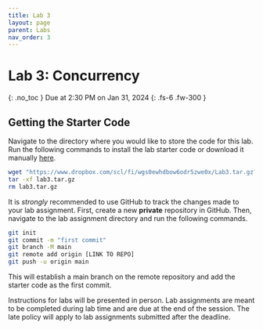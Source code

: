 ```yaml
---
title: Lab 3
layout: page
parent: Labs
nav_order: 3
---
```


# Lab 3: Concurrency

{: .no_toc }
Due at 2:30 PM on Jan 31, 2024
{: .fs-6 .fw-300 }

## Getting the Starter Code

Navigate to the directory where you would like to store the code for this lab. Run the following commands to install the lab starter code or download it manually [here](https://www.dropbox.com/scl/fi/wgs0ewhdbow6odr5zwe0x/Lab3.tar.gz?rlkey=u54eyy3w202eu2oiy6h77cpr2&st=72blwxl7&dl=0).

```bash
wget "https://www.dropbox.com/scl/fi/wgs0ewhdbow6odr5zwe0x/Lab3.tar.gz?rlkey=u54eyy3w202eu2oiy6h77cpr2&st=72blwxl7&dl=0" -O lab3.tar.gz
tar -xf lab3.tar.gz
rm lab3.tar.gz
```

It is _strongly_ recommended to use GitHub to track the changes made to your lab assignment. First, create a new **private** repository in GitHub. Then, navigate to the lab assignment directory and run the following commands.

```bash
git init
git commit -m "first commit"
git branch -M main
git remote add origin [LINK TO REPO]
git push -u origin main
```

This will establish a main branch on the remote repository and add the starter code as the first commit.

Instructions for labs will be presented in person. Lab assignments are meant to be completed during lab time and are due at the end of the session. The late policy will apply to lab assignments submitted after the deadline.
